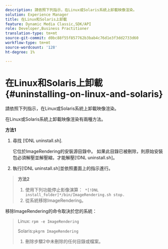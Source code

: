 ```yaml
---
description: 請依照下列指示，在Linux或Solaris系統上卸載映像渲染。
solution: Experience Manager
title: 在Linux和Solaris上卸載
feature: Dynamic Media Classic,SDK/API
role: Developer,Business Practitioner
translation-type: tm+mt
source-git-commit: d0bc88f55f857762b3bab4c76d1e3f3dd2733d60
workflow-type: tm+mt
source-wordcount: '128'
ht-degree: 1%

---
```



# 在Linux和Solaris上卸載{#uninstalling-on-linux-and-solaris}

請依照下列指示，在Linux或Solaris系統上卸載映像渲染。

在Linux或Solaris系統上卸載映像渲染有兩種方法。

**方法1**

1. 尋找 [!DNL uninstall.sh].

   它位於ImageRendering的安裝源目錄中。 如果此目錄已被刪除，則原始安裝包必須解壓並解壓縮，才能解壓[!DNL uninstall.sh]。
1. 執行[!DNL uninstall.sh]並依照畫面上的指示進行。

>**方法2**
>
>1. 使用下列功能停止影像演算：` *[!DNL install_folder]*/bin/ImageRendering.sh stop.`
>1. 從系統移除ImageRendering。

>
>   
移除ImageRendering的命令取決於您的系統：
>
>   Linux: `rpm -e ImageRendering`
>
>   Solaris:`pkgrm ImageRendering`
>
>1. 刪除步驟2中未刪除的任何目錄或檔案。

>



